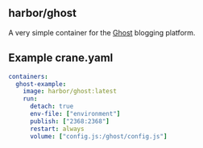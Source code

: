 harbor/ghost
------------

A very simple container for the [Ghost](https://ghost.org/) blogging platform.


Example crane.yaml
------------------

``` yaml
containers:
  ghost-example:
    image: harbor/ghost:latest
    run:
      detach: true
      env-file: ["environment"]
      publish: ["2368:2368"]
      restart: always
      volume: ["config.js:/ghost/config.js"]
```
